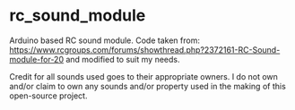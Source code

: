 # rc_sound_module
Arduino based RC sound module. Code taken from: https://www.rcgroups.com/forums/showthread.php?2372161-RC-Sound-module-for-20   and modified to suit my needs.

Credit for all sounds used goes to their appropriate owners. I do not own and/or claim to own any sounds and/or property used in the making of this open-source project.
